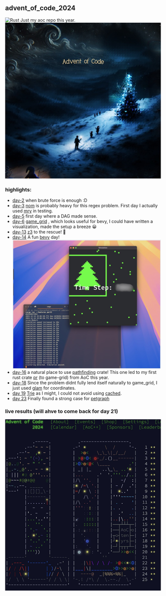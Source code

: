 advent_of_code_2024
---
![Rust](https://img.shields.io/badge/rust-%23000000.svg?style=for-the-badge&logo=rust&logoColor=white)
Just my aoc repo this year.
![logo](assets/aoc24.jpg)

### highlights:

- [day-2](day-2/) when brute force is enough :D
- [day-3](day-3/) [nom](https://github.com/rust-bakery/nom) is probably heavy for this regex problem. First day I actually used [mry](https://github.com/ryo33/mry) in testing.
- [day-5](day-5/) first day where a DAG made sense.
- [day-6](day-6/) [game_grid](https://docs.rs/game-grid/latest/game_grid/) , which looks useful for bevy, I could have written a visualization, made the setup a breeze 😀
- [day-13](/day-13) [z3](https://github.com/Z3Prover/z3) to the rescue! 🚀
- [day-14](/day-14/) A fun [bevy](https://bevyengine.org) day!
![day-14 screenshot](assets/Dia14.jpg)
- [day-16](/day-16) a natural place to use [pathfinding](https://github.com/evenfurther/pathfinding) crate! This one led to my first rust crate [pr](https://github.com/oilandrust/game-grid/pull/1) (to game-grid) from AoC this year.
- [day-18](/day-18) Since the problem didnt fully lend itself naturally to game_grid, I just used [glam](https://github.com/bitshifter/glam-rs) for coordinates.
- [day 19](/day-19) [Trie](https://github.com/laysakura/trie-rs) as I might, I could not avoid using [cached](https://github.com/jaemk/cached).
- [day 23](/day-23) Finally found a strong case for [petgraph](https://github.com/petgraph/petgraph)

### live results (will ahve to come back for day 21)


![logo](assets/aoc2024-live.jpg)